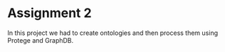 # Assignment 2

In this project we had to create ontologies and then process them using Protege and GraphDB.

